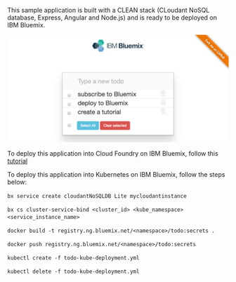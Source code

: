 This sample application is built with a CLEAN stack (CLoudant NoSQL database, Express, Angular and Node.js) and is ready to be deployed on IBM Bluemix.

![Todo](./screenshot.png)

To deploy this application into Cloud Foundry on IBM Bluemix, follow this [tutorial](https://github.com/lionelmace/bluemix-labs/tree/master/labs/Lab%20CloudFoundry%20-%20Deploy%20TODO%20web%20application)

To deploy this application into Kubernetes on IBM Bluemix, follow the steps below:

```bx service create cloudantNoSQLDB Lite mycloudantinstance```

```bx cs cluster-service-bind <cluster_id> <kube_namespace> <service_instance_name>```

```docker build -t registry.ng.bluemix.net/<namespace>/todo:secrets .```

```docker push registry.ng.bluemix.net/<namespace>/todo:secrets```

```kubectl create -f todo-kube-deployment.yml```

```kubectl delete -f todo-kube-deployment.yml```
